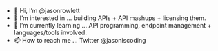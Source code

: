 - 👋 Hi, I’m @jasonrowlett
- 👀 I’m interested in ... building APIs + API mashups + licensing them.
- 🌱 I’m currently learning ... API programming, endpoint management + languages/tools involved.
- 📫 How to reach me ... Twitter @jasoniscoding 

<!---
jasonrowlett/jasonrowlett is a ✨ special ✨ repository because its `README.md` (this file) appears on your GitHub profile.
You can click the Preview link to take a look at your changes.
--->
